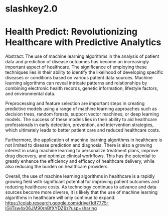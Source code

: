# slashkey2.0
# Health Predict: Revolutionizing Healthcare with Predictive Analytics

Abstract:
The use of machine learning algorithms in the analysis of patient data and prediction of disease outcomes has become an increasingly important aspect of healthcare. The significance of employing these techniques lies in their ability to identify the likelihood of developing specific diseases or conditions based on various patient data sources. Machine learning algorithms can reveal intricate patterns and relationships by combining electronic health records, genetic information, lifestyle factors, and environmental data.

Preprocessing and feature selection are important steps in creating predictive models using a range of machine learning approaches such as decision trees, random forests, support vector machines, or deep learning models. The success of these models lies in their ability to aid healthcare professionals in early detection, prevention, and intervention strategies, which ultimately leads to better patient care and reduced healthcare costs.

Furthermore, the application of machine learning algorithms in healthcare is not limited to disease prediction and diagnosis. There is also a growing interest in using machine learning to personalize treatment plans, improve drug discovery, and optimize clinical workflows. This has the potential to greatly enhance the efficiency and efficacy of healthcare delivery, while also reducing the burden on healthcare providers.

Overall, the use of machine learning algorithms in healthcare is a rapidly growing field with significant potential for improving patient outcomes and reducing healthcare costs. As technology continues to advance and data sources become more diverse, it is likely that the use of machine learning algorithms in healthcare will only continue to expand.
https://colab.research.google.com/drive/1df7775-lGjjTsw4x06JM90rnBfXYDZ6z?usp=sharing
